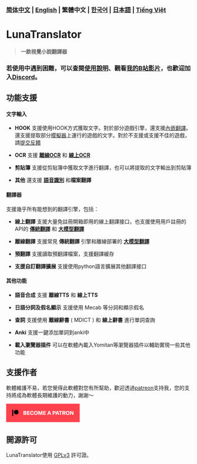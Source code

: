 ### [简体中文](README.md) | [English](README_en.md) | 繁體中文 | [한국어](README_ko.md) | [日本語](README_ja.md) | [Tiếng Việt](README_vi.md)

# LunaTranslator

> **一款視覺小說翻譯器**

### 若使用中遇到困難，可以查閱[使用說明](https://docs.lunatranslator.org)、觀看[我的B站影片](https://space.bilibili.com/592120404/video)，也歡迎加入[Discord](https://discord.com/invite/ErtDwVeAbB)。

## 功能支援

#### 文字輸入

- **HOOK** 支援使用HOOK方式獲取文字。對於部分遊戲引擎，還支援[內嵌翻譯](https://docs.lunatranslator.org/embedtranslate.html)。還支援提取部分[模擬器](https://docs.lunatranslator.org/emugames.html)上運行的遊戲的文字。對於不支援或支援不佳的遊戲，請[提交反饋](https://github.com/HIllya51/LunaTranslator/issues/new?assignees=&labels=enhancement&projects=&template=01_game_request.yaml)

- **OCR** 支援 **[離線OCR](https://docs.lunatranslator.org/useapis/ocrapi.html)** 和 **[線上OCR](https://docs.lunatranslator.org/useapis/ocrapi.html)**

- **剪貼簿** 支援從剪貼簿中獲取文字進行翻譯，也可以將提取的文字輸出到剪貼簿

- **其他** 還支援 **[語音識別](https://docs.lunatranslator.org/sr.html)** 和**檔案翻譯**

#### 翻譯器

支援幾乎所有能想到的翻譯引擎，包括：

- **線上翻譯** 支援大量免註冊開箱即用的線上翻譯接口，也支援使用用戶註冊的API的 **[傳統翻譯](https://docs.lunatranslator.org/useapis/tsapi.html)** 和 **[大模型翻譯](https://docs.lunatranslator.org/guochandamoxing.html)**

- **離線翻譯** 支援常見 **傳統翻譯** 引擎和離線部署的 **[大模型翻譯](https://docs.lunatranslator.org/offlinellm.html)**

- **預翻譯** 支援讀取預翻譯檔案，支援翻譯緩存

- **支援自訂翻譯擴展** 支援使用python語言擴展其他翻譯接口

#### 其他功能

- **語音合成** 支援 **離線TTS** 和 **線上TTS**

- **日語分詞及假名顯示** 支援使用 Mecab 等分詞和顯示假名

- **查詞** 支援使用 **離線辭書** ( MDICT ) 和 **線上辭書** 進行單詞查詢

- **Anki** 支援一鍵添加單詞到anki中

- **載入瀏覽器插件** 可以在軟體內載入Yomitan等瀏覽器插件以輔助實現一些其他功能

## 支援作者

軟體維護不易，若您覺得此軟體對您有所幫助，歡迎透過[patreon](https://patreon.com/HIllya51)支持我，您的支持將成為軟體長期維護的動力，謝謝～

<a href="https://patreon.com/HIllya51" target='_blank'><img width="200" src="../docs/become_a_patron_4x1_black_logo_white_text_on_coral.svg"></a>

## 開源許可

LunaTranslator使用 [GPLv3](../LICENSE) 許可證。
